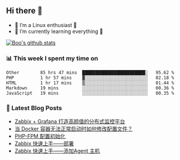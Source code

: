 ## Hi there 👋
* 🔭 I’m a Linux enthusiast 🐧️
* 🏃️ I’m currently learning everything 🏃️

[![Boo's github stats](https://github-readme-stats.vercel.app/api?username=0xAiKang)](https://github.com/anuraghazra/github-readme-stats)

<!-- [![Most Used Langs](https://github-readme-stats.vercel.app/api/top-langs/?username=0xAiKang)](https://github.com/anuraghazra/github-readme-stats) -->

### 📊 This week I spent my time on
<!--START_SECTION:waka-->
```text
Other        85 hrs 47 mins  ████████████████████████░   95.62 % 
PHP          1 hr 57 mins    ▓░░░░░░░░░░░░░░░░░░░░░░░░   02.18 % 
HTML         1 hr 17 mins    ▒░░░░░░░░░░░░░░░░░░░░░░░░   01.44 % 
Markdown     19 mins         ░░░░░░░░░░░░░░░░░░░░░░░░░   00.36 % 
JavaScript   19 mins         ░░░░░░░░░░░░░░░░░░░░░░░░░   00.35 % 
```
<!--END_SECTION:waka-->

### 📕 Latest Blog Posts
<!-- BLOG-POST-LIST:START -->
- [Zabbix + Grafana 打造高颜值的分布式监控平台](https://www.0x2beace.com/zabbix-grafana-to-create-a-high-value-distributed-monitoring-platform/)
- [当 Docker 容器无法正常启动时如何修改配置文件？](https://www.0x2beace.com/how-to-modify-the-configuration-file-when-the-docker-container-cannot-start-normally/)
- [PHP-FPM 配置初始化](https://www.0x2beace.com/php-fpm-configuration-initialization/)
- [Zabbix 快速上手——部署](https://www.0x2beace.com/zabbix-quick-start/)
- [Zabbix 快速上手——添加Agent 主机](https://www.0x2beace.com/zabbix-add-agent-host/)
<!-- BLOG-POST-LIST:END -->


